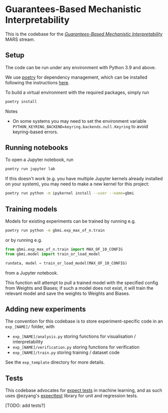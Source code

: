 # Guarantees-Based Mechanistic Interpretability

This is the codebase for the [_Guarantees-Based Mechanistic Interpretability_](https://www.cambridgeaisafety.org/mars/jason-gross) MARS stream.

## Setup

The code can be run under any environment with Python 3.9 and above. 

We use [poetry](https://python-poetry.org) for dependency management, which can be installed following the instructions [here](https://python-poetry.org/docs/#installation).

To build a virtual environment with the required packages, simply run

```bash
poetry install
```

Notes
- On some systems you may need to set the environment variable `PYTHON_KEYRING_BACKEND=keyring.backends.null.Keyring` to avoid keyring-based errors.

## Running notebooks

To open a Jupyter notebook, run 

```bash
poetry run jupyter lab
```

If this doesn't work (e.g. you have multiple Jupyter kernels already installed on your system), you may need to make a new kernel for this project:

```bash
poetry run python -m ipykernel install --user --name=gbmi
```

## Training models

Models for existing experiments can be trained by running e.g. 

```bash
poetry run python -m gbmi.exp_max_of_n.train
```

or by running e.g.

```python
from gbmi.exp_max_of_n.train import MAX_OF_10_CONFIG
from gbmi.model import train_or_load_model

rundata, model = train_or_load_model(MAX_OF_10_CONFIG)
```

from a Jupyter notebook. 

This function will attempt to pull a trained model with the specified config from Weights and Biases; if such a model does not exist, it will train the relevant model and save the weights to Weights and Biases.

## Adding new experiments

The convention for this codebase is to store experiment-specific code in an `exp_[NAME]/` folder, with 
- `exp_[NAME]/analysis.py` storing functions for visualisation / interpretability
- `exp_[NAME]/verification.py` storing functions for verification
- `exp_[NAME]/train.py` storing training / dataset code

See the `exp_template` directory for more details.

## Tests

This codebase advocates for [expect tests](https://blog.janestreet.com/the-joy-of-expect-tests) in machine learning, and as such uses @ezyang's [expecttest](https://github.com/ezyang/expecttest) library for unit and regression tests.

[TODO: add tests?]